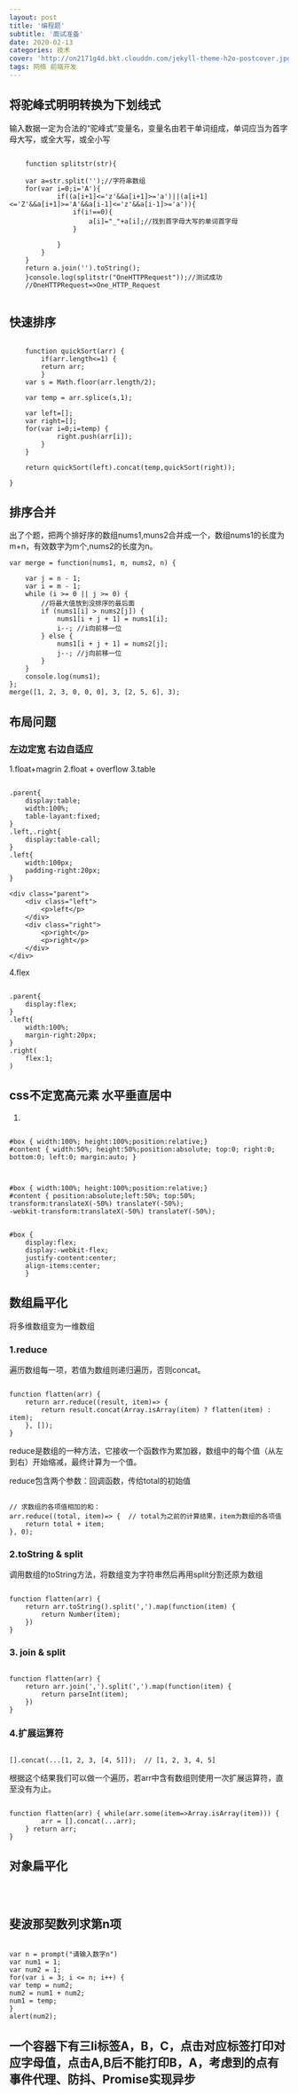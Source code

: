 ```yaml
---
layout: post
title: '编程题'
subtitle: '面试准备'
date: 2020-02-13
categories: 技术
cover: 'http://on2171g4d.bkt.clouddn.com/jekyll-theme-h2o-postcover.jpg'
tags: 网络 前端开发 
---
```

<!-- <pre><code class="language-javascript"> </code></pre>-->

## 将驼峰式明明转换为下划线式

输入数据一定为合法的“驼峰式”变量名，变量名由若干单词组成，单词应当为首字母大写，或全大写，或全小写
<pre><code class="language-javascript">
    function splitstr(str){
	
	var a=str.split('');//字符串数组
	for(var i=0;i<a.length;i++){
		if(a[i]<='Z'&&a[i]>='A'){
			if((a[i+1]<='z'&&a[i+1]>='a')||(a[i+1]<='Z'&&a[i+1]>='A'&&a[i-1]<='z'&&a[i-1]>='a')){
				if(i!==0){
					a[i]="_"+a[i];//找到首字母大写的单词首字母
				}
				
			}
		}
	}
	return a.join('').toString();
    }console.log(splitstr("OneHTTPRequest"));//测试成功
    //OneHTTPRequest=>One_HTTP_Request
    </code>
</pre>

## 快速排序

<pre><code class="language-javascript">
    function quickSort(arr) {
        if(arr.length<=1) {
  	    return arr;
        }
    var s = Math.floor(arr.length/2);
 
    var temp = arr.splice(s,1);
  
    var left=[];
    var right=[];
    for(var i=0;i<arr.length;i++) {
        if(arr[i]<temp) {
      l     eft.push(arr[i]);
        }
        if(arr[i]>=temp) {
            right.push(arr[i]);
        }
    }
  
    return quickSort(left).concat(temp,quickSort(right));  
  
}
</code></pre>

## 排序合并
出了个题，把两个排好序的数组nums1,muns2合并成一个，数组nums1的长度为m+n，有效数字为m个,nums2的长度为n。

<pre><code class="language-javascript">var merge = function(nums1, m, nums2, n) {

    var j = n - 1;
    var i = m - 1;
    while (i >= 0 || j >= 0) {
        //将最大值放到没排序的最后面
        if (nums1[i] > nums2[j]) {
            nums1[i + j + 1] = nums1[i];
            i--; //i向前移一位
        } else {
            nums1[i + j + 1] = nums2[j];
            j--; //j向前移一位
        }
    }
    console.log(nums1);
};
merge([1, 2, 3, 0, 0, 0], 3, [2, 5, 6], 3);</code></pre>

## 布局问题
### 左边定宽 右边自适应

1.float+magrin
2.float + overflow
3.table
<pre><code class="language-css">
.parent{
    display:table;
    width:100%;
    table-layant:fixed;
}
.left,.right{
    display:table-call;
}
.left{
    width:100px;
    padding-right:20px;
}
</code></pre>
    <div class="parent">
        <div class="left">
            <p>left</p>
        </div>
        <div class="right">
            <p>right</p>
            <p>right</p>
        </div>
    </div>

4.flex
<pre><code class="language-css">
.parent{
    display:flex;
}
.left{
    width:100%;
    margin-right:20px;
}
.right(
    flex:1;
)
</code></pre>

## css不定宽高元素 水平垂直居中
1.
<pre><code class="language-javascript">
#box { width:100%; height:100%;position:relative;}
#content { width:50%; height:50%;position:absolute; top:0; right:0; bottom:0; left:0; margin:auto; }
 </code></pre>

<pre><code class="language-javascript">
#box { width:100%; height:100%;position:relative;}
#content { position:absolute;left:50%; top:50%;  
transform:translateX(-50%) translateY(-50%); 
-webkit-transform:translateX(-50%) translateY(-50%);
</code></pre>

<pre><code class="language-javascript">
#box {
    display:flex; 
    display:-webkit-flex; 
    justify-content:center; 
    align-items:center;
    }
</code></pre>

## 数组扁平化
将多维数组变为一维数组
### 1.reduce
遍历数组每一项，若值为数组则递归遍历，否则concat。
<pre><code class="language-javascript">
function flatten(arr) {  
    return arr.reduce((result, item)=> {
        return result.concat(Array.isArray(item) ? flatten(item) : item);
    }, []);
}
</code></pre>
reduce是数组的一种方法，它接收一个函数作为累加器，数组中的每个值（从左到右）开始缩减，最终计算为一个值。

reduce包含两个参数：回调函数，传给total的初始值

<pre><code class="language-javascript">
// 求数组的各项值相加的和： 
arr.reduce((total, item)=> {  // total为之前的计算结果，item为数组的各项值
    return total + item;
}, 0);
</code></pre>
### 2.toString & split
调用数组的toString方法，将数组变为字符串然后再用split分割还原为数组
<pre><code class="language-javascript">
function flatten(arr) {
    return arr.toString().split(',').map(function(item) {
        return Number(item);
    })
} 
</code></pre>
### 3. join & split
<pre><code class="language-javascript">
function flatten(arr) {
    return arr.join(',').split(',').map(function(item) {
        return parseInt(item);
    })                                
}                  
</code></pre>

### 4.扩展运算符
<pre><code class="language-javascript"> 
[].concat(...[1, 2, 3, [4, 5]]);  // [1, 2, 3, 4, 5]
</code></pre>
根据这个结果我们可以做一个遍历，若arr中含有数组则使用一次扩展运算符，直至没有为止。
<pre><code class="language-javascript"> 
function flatten(arr) { while(arr.some(item=>Array.isArray(item))) {
        arr = [].concat(...arr);
    } return arr;
}</code></pre>

## 对象扁平化
<pre><code class="language-javascript"> 

</code></pre>

## 斐波那契数列求第n项
<pre><code class="language-javascript"> 
var n = prompt("请输入数字n")
var num1 = 1;
var num2 = 1;
for(var i = 3; i <= n; i++) {
var temp = num2;
num2 = num1 + num2;
num1 = temp;
}
alert(num2);
</code></pre>

## 一个容器下有三li标签A，B，C，点击对应标签打印对应字母值，点击A,B后不能打印B，A，考虑到的点有事件代理、防抖、Promise实现异步